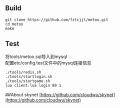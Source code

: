 ## Build

```
git clone https://github.com/fztcjjl/metoo.git
cd metoo
make
```

## Test
将tools/metoo.sql导入到mysql<br />
配置etc/config.test文件中的mysql连接信息<br />

```
./tools/redis.sh
./tools/startlogin.sh
./tools/startgame.sh
lua client.lua login 80 1
```

##About skynet
[https://github.com/cloudwu/skynet](https://github.com/cloudwu/skynet)<br /> 
